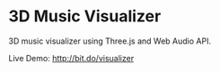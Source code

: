 # 3D Music Visualizer

3D music visualizer using Three.js and Web Audio API.

Live Demo: http://bit.do/visualizer
